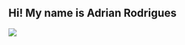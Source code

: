 ## Hi! My name is Adrian Rodrigues

<picture>
  <source
    srcset="https://github-readme-stats.vercel.app/api?username=adrianrs0911&show_icons=true&theme=dark"
    media="(prefers-color-scheme: dark)"
  />
  <source
    srcset="https://github-readme-stats.vercel.app/api?username=adrianrs0911&show_icons=true"
    media="(prefers-color-scheme: light), (prefers-color-scheme: no-preference)"
  />
  <img src="https://github-readme-stats.vercel.app/api?username=adrianrs0911&show_icons=true" />
</picture>
